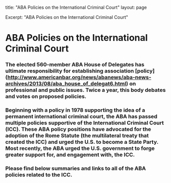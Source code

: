 title: "ABA Policies on the International Criminal Court"
layout: page

Excerpt: "ABA Policies on the International Criminal Court"

# ABA Policies on the International Criminal Court

### The elected 560-member ABA House of Delegates has ultimate responsibility for establishing association [policy] (http://www.americanbar.org/news/abanews/aba-news-archives/2013/08/aba_house_of_delegat6.html) on professional and public issues. Twice a year, this body debates and votes on proposed policies. 

### Beginning with a policy in 1978 supporting the idea of a permanent international criminal court, the ABA has passed multiple policies supportive of the International Criminal Court (ICC). These ABA policy positions have advocated for the adoption of the Rome Statute (the multilateral treaty that created the ICC) and urged the U.S. to become a State Party. Most recently, the ABA urged the U.S. government to forge greater support for, and engagement with, the ICC.

### Please find below summaries and links to all of the ABA policies related to the ICC. 
